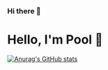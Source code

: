### Hi there 👋

# Hello, I'm Pool 🦀

[![Anurag's GitHub stats](https://github-readme-stats.vercel.app/api?username=pool13433)](https://github.com/anuraghazra/github-readme-stats)

<!--
**pool13433/pool13433** is a ✨ _special_ ✨ repository because its `README.md` (this file) appears on your GitHub profile.

Here are some ideas to get you started:

- 🔭 I’m currently working on ...
- 🌱 I’m currently learning ...
- 👯 I’m looking to collaborate on ...
- 🤔 I’m looking for help with ...
- 💬 Ask me about ...
- 📫 How to reach me: ...
- 😄 Pronouns: ...
- ⚡ Fun fact: ...
-->
